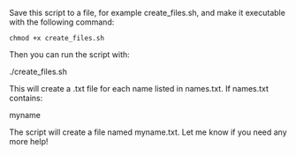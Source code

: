 Save this script to a file, for example create_files.sh, and make it executable with the following command:

`chmod +x create_files.sh`

Then you can run the script with:

./create_files.sh

This will create a .txt file for each name listed in names.txt. If names.txt contains:

myname

The script will create a file named myname.txt. Let me know if you need any more help!